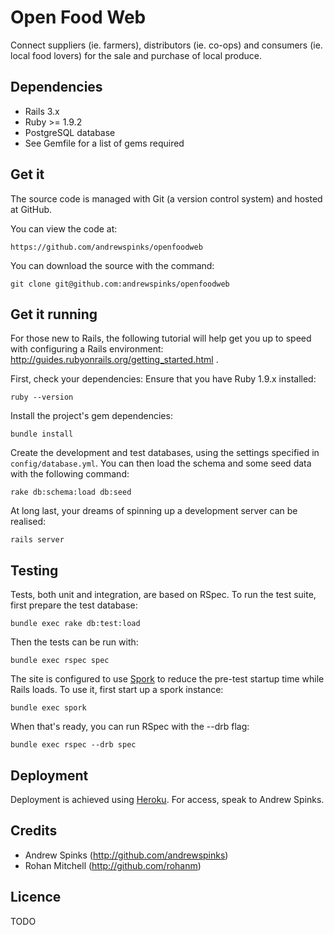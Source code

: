 # Open Food Web

Connect suppliers (ie. farmers), distributors (ie. co-ops) and
consumers (ie. local food lovers) for the sale and purchase of local
produce.


## Dependencies

* Rails 3.x
* Ruby >= 1.9.2
* PostgreSQL database
* See Gemfile for a list of gems required


## Get it

The source code is managed with Git (a version control system) and
hosted at GitHub.

You can view the code at:

    https://github.com/andrewspinks/openfoodweb

You can download the source with the command:

    git clone git@github.com:andrewspinks/openfoodweb


## Get it running

For those new to Rails, the following tutorial will help get you up to speed with configuring a Rails environment: http://guides.rubyonrails.org/getting_started.html .

First, check your dependencies: Ensure that you have Ruby 1.9.x installed:

    ruby --version

Install the project's gem dependencies:

    bundle install

Create the development and test databases, using the settings specified in `config/database.yml`. You can then load the schema and some seed data with the following command:

    rake db:schema:load db:seed

At long last, your dreams of spinning up a development server can be realised:

    rails server


## Testing

Tests, both unit and integration, are based on RSpec. To run the test suite, first prepare the test database:

    bundle exec rake db:test:load

Then the tests can be run with:

    bundle exec rspec spec

The site is configured to use
[Spork](https://github.com/sporkrb/spork) to reduce the pre-test
startup time while Rails loads. To use it, first start up a spork
instance:

    bundle exec spork

When that's ready, you can run RSpec with the --drb flag:

    bundle exec rspec --drb spec


## Deployment

Deployment is achieved using [Heroku](http://heroku.com). For access,
speak to Andrew Spinks.


## Credits

* Andrew Spinks (http://github.com/andrewspinks)
* Rohan Mitchell (http://github.com/rohanm)


## Licence

TODO
